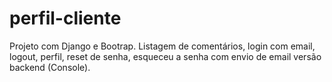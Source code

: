 # perfil-cliente
Projeto com Django e Bootrap.
Listagem de comentários, login com email, logout, perfil, reset de senha, esqueceu a senha com envio de email versão backend (Console).
